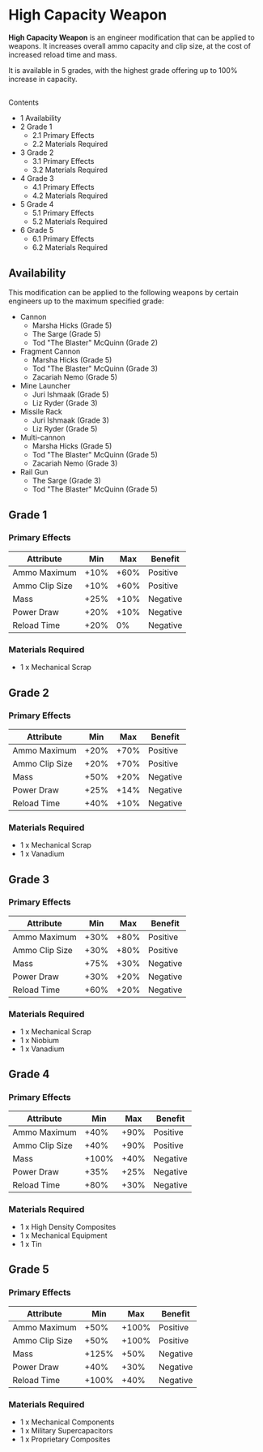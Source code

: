 # High Capacity Weapon
**High Capacity Weapon** is an engineer modification that can be applied to weapons. It increases overall ammo capacity and clip size, at the cost of increased reload time and mass.

It is available in 5 grades, with the highest grade offering up to 100% increase in capacity.

## 

Contents

- 1 Availability
- 2 Grade 1
    - 2.1 Primary Effects
    - 2.2 Materials Required
- 3 Grade 2
    - 3.1 Primary Effects
    - 3.2 Materials Required
- 4 Grade 3
    - 4.1 Primary Effects
    - 4.2 Materials Required
- 5 Grade 4
    - 5.1 Primary Effects
    - 5.2 Materials Required
- 6 Grade 5
    - 6.1 Primary Effects
    - 6.2 Materials Required

## Availability

This modification can be applied to the following weapons by certain engineers up to the maximum specified grade:

- Cannon
    - Marsha Hicks (Grade 5)
    - The Sarge (Grade 5)
    - Tod "The Blaster" McQuinn (Grade 2)
- Fragment Cannon
    - Marsha Hicks (Grade 5)
    - Tod "The Blaster" McQuinn (Grade 3)
    - Zacariah Nemo (Grade 5)
- Mine Launcher
    - Juri Ishmaak (Grade 5)
    - Liz Ryder (Grade 3)
- Missile Rack
    - Juri Ishmaak (Grade 3)
    - Liz Ryder (Grade 5)
- Multi-cannon
    - Marsha Hicks (Grade 5)
    - Tod "The Blaster" McQuinn (Grade 5)
    - Zacariah Nemo (Grade 3)
- Rail Gun
    - The Sarge (Grade 3)
    - Tod "The Blaster" McQuinn (Grade 5)

## Grade 1

### Primary Effects

| Attribute | Min | Max | Benefit |
| --- | --- | --- | --- |
| Ammo Maximum | +10% | +60% | Positive |
| Ammo Clip Size | +10% | +60% | Positive |
| Mass | +25% | +10% | Negative |
| Power Draw | +20% | +10% | Negative |
| Reload Time | +20% | 0% | Negative |

### Materials Required

- 1 x Mechanical Scrap

## Grade 2

### Primary Effects

| Attribute | Min | Max | Benefit |
| --- | --- | --- | --- |
| Ammo Maximum | +20% | +70% | Positive |
| Ammo Clip Size | +20% | +70% | Positive |
| Mass | +50% | +20% | Negative |
| Power Draw | +25% | +14% | Negative |
| Reload Time | +40% | +10% | Negative |

### Materials Required

- 1 x Mechanical Scrap
- 1 x Vanadium

## Grade 3

### Primary Effects

| Attribute | Min | Max | Benefit |
| --- | --- | --- | --- |
| Ammo Maximum | +30% | +80% | Positive |
| Ammo Clip Size | +30% | +80% | Positive |
| Mass | +75% | +30% | Negative |
| Power Draw | +30% | +20% | Negative |
| Reload Time | +60% | +20% | Negative |

### Materials Required

- 1 x Mechanical Scrap
- 1 x Niobium
- 1 x Vanadium

## Grade 4

### Primary Effects

| Attribute | Min | Max | Benefit |
| --- | --- | --- | --- |
| Ammo Maximum | +40% | +90% | Positive |
| Ammo Clip Size | +40% | +90% | Positive |
| Mass | +100% | +40% | Negative |
| Power Draw | +35% | +25% | Negative |
| Reload Time | +80% | +30% | Negative |

### Materials Required

- 1 x High Density Composites
- 1 x Mechanical Equipment
- 1 x Tin

## Grade 5

### Primary Effects

| Attribute | Min | Max | Benefit |
| --- | --- | --- | --- |
| Ammo Maximum | +50% | +100% | Positive |
| Ammo Clip Size | +50% | +100% | Positive |
| Mass | +125% | +50% | Negative |
| Power Draw | +40% | +30% | Negative |
| Reload Time | +100% | +40% | Negative |

### Materials Required

- 1 x Mechanical Components
- 1 x Military Supercapacitors
- 1 x Proprietary Composites